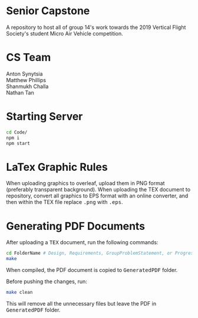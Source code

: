 # Senior Capstone
A repository to host all of group 14's work towards the 2019 Vertical Flight Society's student Micro Air Vehicle competition.

# CS Team
Anton Synytsia<br/>
Matthew Phillips<br/>
Shanmukh Challa<br/>
Nathan Tan<br/>


# Starting Server
```bash
cd Code/
npm i
npm start
```

# LaTex Graphic Rules
When uploading graphics to overleaf, upload them in PNG format (preferably transparent background). When uploading the TEX document to repository, convert all graphics to EPS format with an online converter, and then within the TEX file replace <tt>.png</tt> with <tt>.eps</tt>.

# Generating PDF Documents
After uploading a <tt>TEX</tt> document, run the following commands:

```bash
cd FolderName # Design, Requirements, GroupProblemStatement, or ProgressReport
make
```

When compiled, the PDF document is copied to <tt>GeneratedPDF</tt> folder.

Before pushing the changes, run:

```bash
make clean
```

This will remove all the unnecessary files but leave the PDF in <tt>GeneratedPDF</tt> folder.
